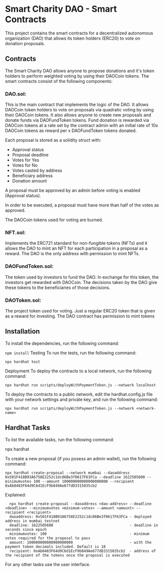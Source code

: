 # Smart Charity DAO - Smart Contracts

This project contains the smart contracts for a decentralized autonomous organization (DAO) that allows its token holders (ERC20) to vote on donation proposals.

## Contracts

The Smart Charity DAO allows anyone to propose donations and it's token holders to perform weighted voting by using their DAOCoin tokens.
The smart contracts consist of the following components:

### DAO.sol:

This is the main contract that implements the logic of the DAO. It allows DAOCoin token holders to vote on proposals via quadratic voting by using their DAOCoin tokens. It also allows anyone to create new proposals and donate funds via DAOFundToken tokens. Fund donation is rewarded via DAOCoin tokens at a rate set by the contract admin with an initial rate of 10x DAOCoin tokens as reward per x DAOFundToken tokens donated.

Each proposal is stored as a solidity struct with:

- Approval status
- Proposal deadline
- Votes for Yes
- Votes for No
- Votes casted by address
- Beneficiary address
- Donation amount

A proposal must be approved by an admin before voting is enabled (Approval status).

In order to be executed, a proposal must have more than half of the votes as approved.

The DAOCoin tokens used for voting are burned.

### NFT.sol:

Implements the ERC721 standard for non-fungible tokens (NFTs) and it allows the DAO to mint an NFT for each participation in a proposal as a reward. The DAO is the only address with permission to mint NFTs.

### DAOFundToken.sol:

The token used by investors to fund the DAO. In exchange for this token, the investors get rewarded with DAOCoin. The decisions taken by the DAO give these tokens to the beneficiaries of those decisions.

### DAOToken.sol:

The project token used for voting. Just a regular ERC20 token that is given as a reward for investing. The DAO contract has permission to mint tokens

## Installation

To install the dependencies, run the following command:

`npm install`
Testing
To run the tests, run the following command:

`npx hardhat test`

Deployment
To deploy the contracts to a local network, run the following command:

`npx hardhat run scripts/deployWithPaymentToken.js --network localhost`

To deploy the contracts to a public network, edit the hardhat.config.js file with your network settings and private key, and run the following command:

`npx hardhat run scripts/deployWithPaymentToken.js --network <network-name>`

## Hardhat Tasks

To list the available tasks, run the following command:

npx hardhat

To create a new proposal (if you posess an admin wallet), run the following command:

```
npx hardhat create-proposal --network mumbai --daoaddress 0x501F418B93A6758E2252c1dc86Be3f0617F63FCa --deadline 1622505600 --minimumvotes 100 --amount 100000000000000000000 --recipient 0xAb8483F64d9C6d1EcF9b849Ae677dD3315835cb2
```

Explained:
```
  npx hardhat create-proposal --daoaddress <dao-address> --deadline <deadline> --minimumvotes <minimum-votes> --amount <amount> --recipient <recipient>
  daoaddress: 0x501F418B93A6758E2252c1dc86Be3f0617F63FCa - deployed address in mumbai testnet
  deadline: 1622505600                                   - deadline in seconds since epoch
  minimumvotes: 100                                      - minimum votes required for the proposal to pass
  amount: 100000000000000000000                          - with the payment token decimals included. Default is 18
  recipient: 0xAb8483F64d9C6d1EcF9b849Ae677dD3315835cb2  - address of the recipient of the tokens once the proposal is executed
```
For any other tasks use the user interface.
